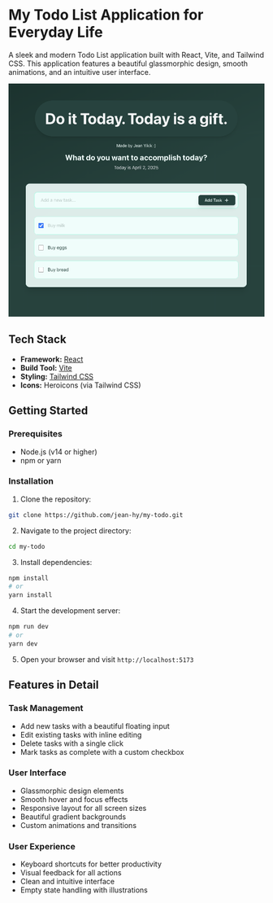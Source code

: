 # My Todo List Application for Everyday Life

A sleek and modern Todo List application built with React, Vite, and Tailwind CSS. This application features a beautiful glassmorphic design, smooth animations, and an intuitive user interface.

![Todo List App Screenshot](./src/assets/image.png)

## Tech Stack

- **Framework:** [React](https://reactjs.org/)
- **Build Tool:** [Vite](https://vitejs.dev/)
- **Styling:** [Tailwind CSS](https://tailwindcss.com/)
- **Icons:** Heroicons (via Tailwind CSS)

## Getting Started

### Prerequisites

- Node.js (v14 or higher)
- npm or yarn

### Installation

1. Clone the repository:

```bash
git clone https://github.com/jean-hy/my-todo.git
```

2. Navigate to the project directory:

```bash
cd my-todo
```

3. Install dependencies:

```bash
npm install
# or
yarn install
```

4. Start the development server:

```bash
npm run dev
# or
yarn dev
```

5. Open your browser and visit `http://localhost:5173`

## Features in Detail

### Task Management

- Add new tasks with a beautiful floating input
- Edit existing tasks with inline editing
- Delete tasks with a single click
- Mark tasks as complete with a custom checkbox

### User Interface

- Glassmorphic design elements
- Smooth hover and focus effects
- Responsive layout for all screen sizes
- Beautiful gradient backgrounds
- Custom animations and transitions

### User Experience

- Keyboard shortcuts for better productivity
- Visual feedback for all actions
- Clean and intuitive interface
- Empty state handling with illustrations
